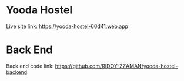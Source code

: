 # Yooda Hostel
Live site link: https://yooda-hostel-60d41.web.app
# Back End
Back end code link: https://github.com/RIDOY-ZZAMAN/yooda-hostel-backend




